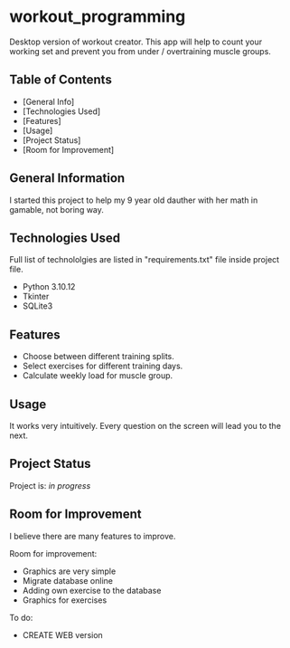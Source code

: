# workout_programming
Desktop version of workout creator. This app will help to count your working set and prevent you from under / overtraining muscle groups.


## Table of Contents
* [General Info]
* [Technologies Used]
* [Features]
* [Usage]
* [Project Status]
* [Room for Improvement]


## General Information
I started this project to help my 9 year old dauther with her math in gamable, not boring way.


## Technologies Used
Full list of technololgies are listed in "requirements.txt" file inside project file. 
- Python 3.10.12
- Tkinter
- SQLite3


## Features
- Choose between different training splits.
- Select exercises for different training days.
- Calculate weekly load for muscle group.


## Usage
It works very intuitively. Every question on the screen will lead you to the next. 


## Project Status
Project is: _in progress_ 


## Room for Improvement
I believe there are many features to improve.

Room for improvement:
- Graphics are very simple
- Migrate database online
- Adding own exercise to the database
- Graphics for exercises 

To do:
- CREATE WEB version
